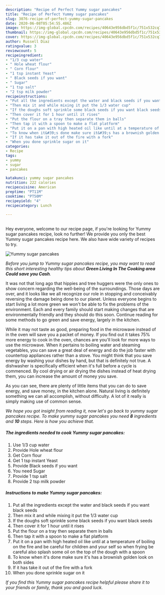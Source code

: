 ```yaml
---
description: "Recipe of Perfect Yummy sugar pancakes"
title: "Recipe of Perfect Yummy sugar pancakes"
slug: 3076-recipe-of-perfect-yummy-sugar-pancakes
date: 2020-06-08T05:54:55.486Z
image: https://img-global.cpcdn.com/recipes/40643e956dbd5f1c/751x532cq70/yummy-sugar-pancakes-recipe-main-photo.jpg
thumbnail: https://img-global.cpcdn.com/recipes/40643e956dbd5f1c/751x532cq70/yummy-sugar-pancakes-recipe-main-photo.jpg
cover: https://img-global.cpcdn.com/recipes/40643e956dbd5f1c/751x532cq70/yummy-sugar-pancakes-recipe-main-photo.jpg
author: Russell Diaz
ratingvalue: 3
reviewcount: 5
recipeingredient:
- "1/3 cup water"
- " Hole wheat flour"
- " Corn flour"
- "1 tsp instant Yeast"
- " Black seeds if you want"
- " Sugar"
- "1 tsp salt"
- "2 tsp milk powder"
recipeinstructions:
- "Put all the ingredients except the water and black seeds if you want black seeds"
- "Then mix it and while mixing it put the 1/3 water cup"
- "If the doughs soft sprinkle some black seeds if you want black seeds"
- "Then cover it for 1 hour until it rises"
- "Put the flour on a tray then separate them in balls"
- "Then tap it with a spoon to make a flat platform"
- "Put it on a pan with high heated oil like until at a temperature of boiling on the fire and be careful for children and your self so when frying be careful also splash some oil on the top of the dough with a spoon"
- "To know when it&#39;s done make sure it&#39;s has a brownish golden look on both sides"
- "If it has take it out of the fire with a fork"
- "When you done sprinkle sugar on it"
categories:
- Recipe
tags:
- yummy
- sugar
- pancakes

katakunci: yummy sugar pancakes 
nutrition: 222 calories
recipecuisine: American
preptime: "PT11M"
cooktime: "PT50M"
recipeyield: "4"
recipecategory: Lunch

---
```

<br>
Hey everyone, welcome to our recipe page, if you're looking for Yummy sugar pancakes recipe, look no further! We provide you only the best Yummy sugar pancakes recipe here. We also have wide variety of recipes to try.
<br>


![Yummy sugar pancakes](https://img-global.cpcdn.com/recipes/40643e956dbd5f1c/751x532cq70/yummy-sugar-pancakes-recipe-main-photo.jpg)

<i>Before you jump to Yummy sugar pancakes recipe, you may want to read this short interesting healthy tips about 
<strong>Green Living In The Cooking area Could save you Cash</strong>.</i>
</br>

It was not that long ago that hippies and tree huggers were the only ones to show concern regarding the well-being of the surroundings. Those days are over, and it looks like we all recognize our role in stopping and conceivably reversing the damage being done to our planet. Unless everyone begins to start living a lot more green we won't be able to fix the problems of the environment. Each and every family should start making changes that are environmentally friendly and they should do this soon. Continue reading for some methods to go green and save energy, largely in the kitchen.

While it may not taste as good, preparing food in the microwave instead of in the oven will save you a packet of money. If you find out it takes 75% more energy to cook in the oven, chances are you'll look for more ways to use the microwave. When it pertains to boiling water and steaming vegetables, you can save a great deal of energy and do the job faster with countertop appliances rather than a stove. You might think that you save energy by washing your dishes by hand, but that is definitely not true. A dishwasher is specifically efficient when it's full before a cycle is commenced. By cool drying or air drying the dishes instead of heat drying them, you can increase the amount of money you save.

As you can see, there are plenty of little items that you can do to save energy, and save money, in the kitchen alone. Natural living is definitely something we can all accomplish, without difficulty. A lot of it really is simply making use of common sense.


<i>We hope you got insight from reading it, now let's go back to yummy sugar pancakes recipe. To make yummy sugar pancakes you need <strong>8</strong> ingredients and <strong>10</strong> steps. Here is how you achieve that.
</i>

##### The ingredients needed to cook Yummy sugar pancakes:

1. Use 1/3 cup water
1. Provide  Hole wheat flour
1. Get  Corn flour
1. Get 1 tsp instant Yeast
1. Provide  Black seeds if you want
1. You need  Sugar
1. Provide 1 tsp salt
1. Provide 2 tsp milk powder


##### Instructions to make Yummy sugar pancakes:

1. Put all the ingredients except the water and black seeds if you want black seeds
1. Then mix it and while mixing it put the 1/3 water cup
1. If the doughs soft sprinkle some black seeds if you want black seeds
1. Then cover it for 1 hour until it rises
1. Put the flour on a tray then separate them in balls
1. Then tap it with a spoon to make a flat platform
1. Put it on a pan with high heated oil like until at a temperature of boiling on the fire and be careful for children and your self so when frying be careful also splash some oil on the top of the dough with a spoon
1. To know when it&#39;s done make sure it&#39;s has a brownish golden look on both sides
1. If it has take it out of the fire with a fork
1. When you done sprinkle sugar on it


<i>If you find this Yummy sugar pancakes recipe helpful please share it to your friends or family, thank you and good luck.</i>
